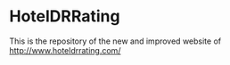 # HotelDRRating
This is the repository of the new and improved website of http://www.hoteldrrating.com/
